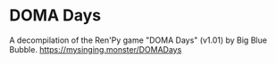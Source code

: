 # DOMA Days
A decompilation of the Ren'Py game "DOMA Days" (v1.01) by Big Blue Bubble.
https://mysinging.monster/DOMADays
